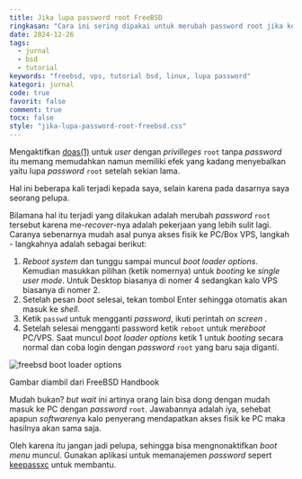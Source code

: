 ```yaml
---
title: Jika lupa password root FreeBSD
ringkasan: "Cara ini sering dipakai untuk merubah password root jika kelupaan"
date: 2024-12-26
tags:
  - jurnal
  - bsd
  - tutorial
keywords: "freebsd, vps, tutorial bsd, linux, lupa password"
kategori: jurnal
code: true
favorit: false
comment: true
tocx: false
style: "jika-lupa-password-root-freebsd.css"
---
```


Mengaktifkan [doas(1)](https://man.freebsd.org/cgi/man.cgi?query=doas&sektion=1&format=html) untuk _user_ dengan _privilleges_ `root` tanpa _password_ itu memang memudahkan namun memiliki efek yang kadang menyebalkan yaitu lupa _password_ `root` setelah sekian lama.

Hal ini beberapa kali terjadi kepada saya, selain karena pada dasarnya saya seorang pelupa.

Bilamana hal itu terjadi yang dilakukan adalah merubah _password_ `root` tersebut karena me-_recover_-nya adalah pekerjaan yang lebih sulit lagi. Caranya sebenarnya mudah asal punya akses fisik ke PC/Box VPS, langkah - langkahnya adalah sebagai berikut:

1. _Reboot system_ dan tunggu sampai muncul _boot loader options_. Kemudian masukkan pilihan (ketik nomernya) untuk _booting_ ke _single user mode_. Untuk Desktop biasanya di nomer 4 sedangkan kalo VPS biasanya di nomer 2.
2. Setelah pesan _boot_ selesai, tekan tombol Enter sehingga otomatis akan masuk ke _shell_.
3. Ketik `passwd` untuk mengganti _password_, ikuti perintah _on screen_ .
4. Setelah selesai mengganti password ketik `reboot` untuk me*reboot* PC/VPS. Saat muncul _boot loader options_ ketik 1 untuk _booting_ secara normal dan coba login dengan _password_ `root` yang baru saja diganti.

![freebsd boot loader options](https://ik.imagekit.io/hjse9uhdjqd/jurnal/freebsd_lupa_password/bsdinstall-newboot-loader-menu_dy1DYb2c2.png?updatedAt=1735196565380)

<aside class="image">Gambar diambil dari FreeBSD Handbook</aside>

Mudah bukan? _but wait_ ini artinya orang lain bisa dong dengan mudah masuk ke PC dengan _password_ `root`. Jawabannya adalah iya, sehebat apapun *software*nya kalo penyerang mendapatkan akses fisik ke PC maka hasilnya akan sama saja.

Oleh karena itu jangan jadi pelupa, sehingga bisa mengnonaktifkan _boot menu_ muncul. Gunakan aplikasi untuk memanajemen _password_ sepert [keepassxc](https://keepassxc.org) untuk membantu.
